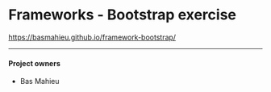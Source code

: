 # Frameworks - Bootstrap exercise

https://basmahieu.github.io/framework-bootstrap/

---

#### Project owners

- Bas Mahieu
